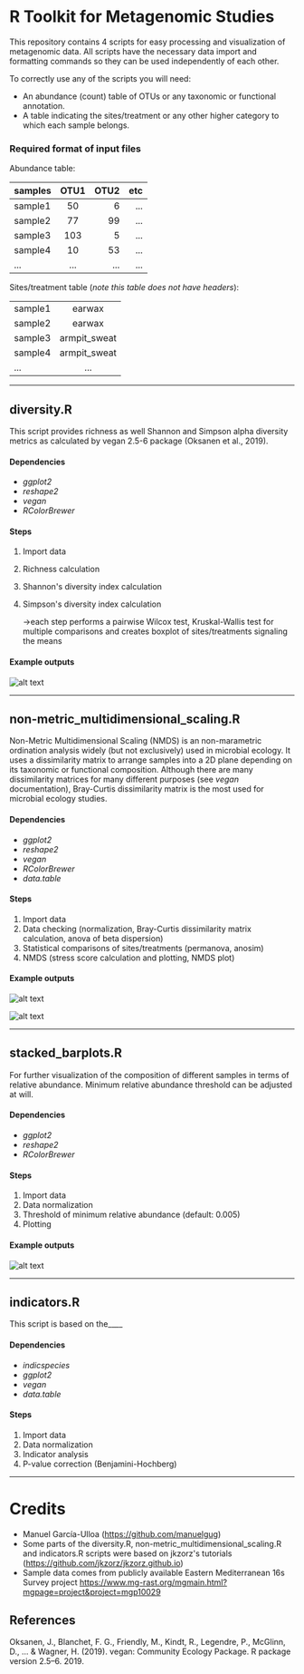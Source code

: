 # R Toolkit for Metagenomic Studies

This repository contains 4 scripts for easy processing and visualization of metagenomic data. All scripts have the necessary data import and formatting commands so they can be used independently of each other.

To correctly use any of the scripts you will need: 
* An abundance (count) table of OTUs or any taxonomic or functional annotation.
* A table indicating the sites/treatment or any other higher category to which each sample belongs.

### Required format of input files

Abundance table: 

| samples       | OTU1          | OTU2  | etc |
| ------------- |:-------------:| -----:| --: |
| sample1       | 50            | 6     | ... |
| sample2       | 77            | 99    | ... |
| sample3       | 103           | 5     | ... |
| sample4       | 10            | 53    | ... |
| ...           | ...           | ...   | ... |

Sites/treatment table (*note this table does not have headers*): 

|               |               |
| ------------- |:-------------:|
| sample1       | earwax        |
| sample2       | earwax        |
| sample3       | armpit_sweat  |
| sample4       | armpit_sweat  |
| ...           | ...           |

___________________________________________________________________________
## diversity.R
This script provides richness as well Shannon and Simpson alpha diversity metrics as calculated by vegan 2.5-6 package (Oksanen et al., 2019).

#### Dependencies
* _ggplot2_
* _reshape2_
* _vegan_
* _RColorBrewer_

#### Steps
1. Import data
2. Richness calculation 
3. Shannon's diversity index calculation 
4. Simpson's diversity index calculation

   ->each step performs a pairwise Wilcox test, Kruskal-Wallis test for multiple comparisons and creates boxplot of sites/treatments signaling the means

#### Example outputs

![alt text](https://github.com/manuelgug/R-toolkit-for-metagenomic-studies/blob/main/example_outputs/diversity.png)

_____________________________

## non-metric_multidimensional_scaling.R
Non-Metric Multidimensional Scaling (NMDS) is an non-marametric ordination analysis widely (but not exclusively) used in microbial ecology. It uses a dissimilarity matrix to arrange samples into a 2D plane depending on its taxonomic or functional composition. Although there are  many dissimilarity matrices for many different purposes (see _vegan_ documentation), Bray-Curtis dissimilarity matrix is the most used for microbial ecology studies.

#### Dependencies
* _ggplot2_
* _reshape2_
* _vegan_
* _RColorBrewer_
* _data.table_

#### Steps
1. Import data
2. Data checking (normalization, Bray-Curtis dissimilarity matrix calculation, anova of beta dispersion)
3. Statistical comparisons of sites/treatments (permanova, anosim)
4. NMDS (stress score calculation and plotting, NMDS plot)

#### Example outputs

![alt text](https://github.com/manuelgug/R-toolkit-for-metagenomic-studies/blob/main/example_outputs/stress_plot.png)

![alt text](https://github.com/manuelgug/R-toolkit-for-metagenomic-studies/blob/main/example_outputs/NMDS.png)
_____________________________________

## stacked_barplots.R
For further visualization of the composition of different samples in terms of relative abundance. Minimum relative abundance threshold can be adjusted at will.

#### Dependencies
* _ggplot2_
* _reshape2_
* _RColorBrewer_

#### Steps
1. Import data
2. Data normalization
3. Threshold of minimum relative abundance (default: 0.005)
4. Plotting

#### Example outputs

![alt text](https://github.com/manuelgug/R-toolkit-for-metagenomic-studies/blob/main/example_outputs/stacked_barplot.png)
_________________________________


## indicators.R
This script is based on the____

#### Dependencies
* _indicspecies_
* _ggplot2_
* _vegan_
* _data.table_

#### Steps
1. Import data
2. Data normalization
3. Indicator analysis
4. P-value correction (Benjamini-Hochberg)
_____________________________


# Credits
* Manuel García-Ulloa (https://github.com/manuelgug)
* Some parts of the diversity.R, non-metric_multidimensional_scaling.R and indicators.R scripts were based on jkzorz's tutorials (https://github.com/jkzorz/jkzorz.github.io)
* Sample data comes from publicly available Eastern Mediterranean 16s Survey project https://www.mg-rast.org/mgmain.html?mgpage=project&project=mgp10029

## References

Oksanen, J., Blanchet, F. G., Friendly, M., Kindt, R., Legendre, P., McGlinn, D., ... & Wagner, H. (2019). vegan: Community Ecology Package. R package version 2.5–6. 2019.
